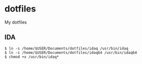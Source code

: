 # dotfiles
My dotfiles


## IDA
```
$ ln -s /home/$USER/Documents/dotfiles/idaq /usr/bin/idaq
$ ln -s /home/$USER/Documents/dotfiles/idaq64 /usr/bin/idaq64
$ chmod +x /usr/bin/idaq*
```
